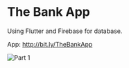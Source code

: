 # The Bank App

Using Flutter and Firebase for database.

App: http://bit.ly/TheBankApp

![Part 1](https://user-images.githubusercontent.com/72062416/121992281-f43c3980-cdbe-11eb-8cd9-b83509203994.jpeg)
